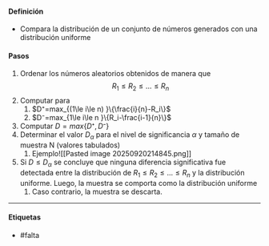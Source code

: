 #### Definición
- Compara la distribución de un conjunto de números generados con una distribución uniforme
#### Pasos
1. Ordenar los números aleatorios obtenidos de manera que $$R_1\le R_2\le ...\le R_n$$
2. Computar para 
	1. $D⁺=max_{(1\le i\le n) }\{\frac{i}{n}-R_i\}$  
	2. $D⁻=max_{1\le i\le n }\{R_i-\frac{i-1}{n}\}$  
3. Computar $D=max\{D⁺,D⁻\}$
4. Determinar el valor $D_\alpha$ para el nivel de significancia $\alpha$ y tamaño de muestra N (valores tabulados)
	1. Ejemplo![[Pasted image 20250920214845.png]]
5. Si $D \le D_\alpha$ se concluye que ninguna diferencia significativa fue detectada entre la distribución de $R_1\le R_2\le ...\le R_n$ y la distribución uniforme. Luego, la muestra se comporta como la distribución uniforme
	1. Caso contrario, la muestra se descarta.
***
#### Etiquetas
- #falta 